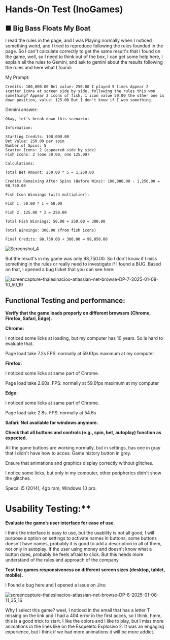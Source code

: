 # Hands-On Test (InoGames)

## ■ Big Bass Floats My Boat

I read the rules in the page, and I was Playing normally when I noticed something weird, and I tried to reproduce following the rules founded in the page.
So I can't calculate correctly to get the same result's that I found on the game, well, so I need to think out of the box, I can get some help here, I explain all the rules to Gemini, and ask to gemini about the results following the rules and here what I found:
        
My Prompt: 
```
Credits: 100,000.00 Bet value: 250.00 I played 5 times Appear 2 scatter icons at screen side by side, following the rules this won something? Appear 2 icons of fish, 1 icon value 50.00 the other one is down position, value: 125.00 But I don't know if I won something.
```

Gemini answer:
```
Okay, let's break down this scenario:

Information:

Starting Credits: 100,000.00
Bet Value: 250.00 per spin
Number of Spins: 5
Scatter Icons: 2 (appeared side by side)
Fish Icons: 2 (one 50.00, one 125.00)

Calculations:

Total Bet Amount: 250.00 * 5 = 1,250.00

Credits Remaining After Spins (Before Wins): 100,000.00 - 1,250.00 = 98,750.00

Fish Icon Winnings (with multiplier):

Fish 1: 50.00 * 1 = 50.00

Fish 2: 125.00 * 2 = 250.00

Total Fish Winnings: 50.00 + 250.00 = 300.00

Total Winnings: 300.00 (from fish icons)

Final Credits: 98,750.00 + 300.00 = 99,050.00

```
![Screenshot_4](https://github.com/user-attachments/assets/6b35c236-2024-49f2-986f-3c444b5483ba)

But the result's in my game was only 98,750.00. So I don't know if I miss something in the rules or really need to investigate if I found a BUG.
Based on that, I opened a bug ticket that you can see here: 

![screencapture-thalesinacioo-atlassian-net-browse-DP-7-2025-01-08-10_50_19](https://github.com/user-attachments/assets/878e5417-e22b-4c39-833b-8a4578de773f)

## Functional Testing and performance:

**Verify that the game loads properly on different browsers (Chrome, Firefox, Safari, Edge).**

**Chrome:** 

I noticed some licks at loading, but my computer has 10 years. So is hard to evaluate that.

Page load take 7.2s FPS: normally at 59.6fps maximum at my computer

**Firefox:** 

I noticed some licks at same part of Chrome.

Page load take 2.60s. FPS: normally at 59.6fps maximum at my computer

**Edge:**

I noticed some licks at same part of Chrome.

Page load take 2.8s. FPS: normally at 54.6s

**Safari: Not available for windows anymore.**

**Check that all buttons and controls (e.g., spin, bet, autoplay) function as expected.**

All the game buttons are working normally, but in settings, has one in gray that I didn't have how to acces: Game history button in grey.

Ensure that animations and graphics display correctly without glitches.

I notice some licks, but only in my computer, other peripherics didn't show the glitches.

Specs: i5 (2014), 4gb ram, Windows 10 pro.

# Usability Testing:**

**Evaluate the game’s user interface for ease of use.**

I think the interface is easy to use, but the usability is not all good, I will purpose a option on settings to activate names in buttons, some buttons doesn't have names, probably it is good to add a description in all of them, not only in autoplay. If the user using money and doesn't know what a button does, probably he feels afraid to click. But this needs more understand of the rules and approach of the company.

**Test the games responsiveness on different screen sizes (desktop, tablet, mobile).**

I Found a bug here and I opened a issue on Jira:

![screencapture-thalesinacioo-atlassian-net-browse-DP-8-2025-01-08-11_35_16](https://github.com/user-attachments/assets/7acdd1f1-1e73-49a1-834b-0fc8ab12d4f3)

Why I select this game? weel, I noticed in the email that has a letter T missing on the link and I had a 404 error in the first acces, so I think, hmm, this is a good trick to start.
I like the colors and I like to play, but I miss more animations in the lines like on the Esqueleto Explosivo 2.
It was an engaging experience, but I think if we had more animations it will be more addict.


